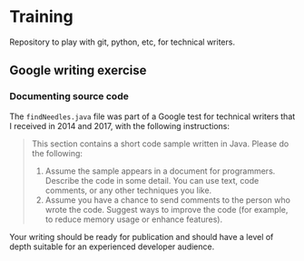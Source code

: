 # Training
Repository to play with git, python, etc, for technical writers. 


## Google writing exercise
### Documenting source code
The `findNeedles.java` file was part of a Google test for technical writers that I received in 2014 and 2017, with the following instructions:

> This section contains a short code sample written in Java. Please do the following:
> 1. Assume the sample appears in a document for programmers. Describe the code in some detail.
> You can use text, code comments, or any other techniques you like.
> 2. Assume you have a chance to send comments to the person who wrote the code. 
> Suggest ways to improve the code (for example, to reduce memory usage or enhance features).

Your writing should be ready for publication and should have a level of depth suitable for an experienced developer audience.
